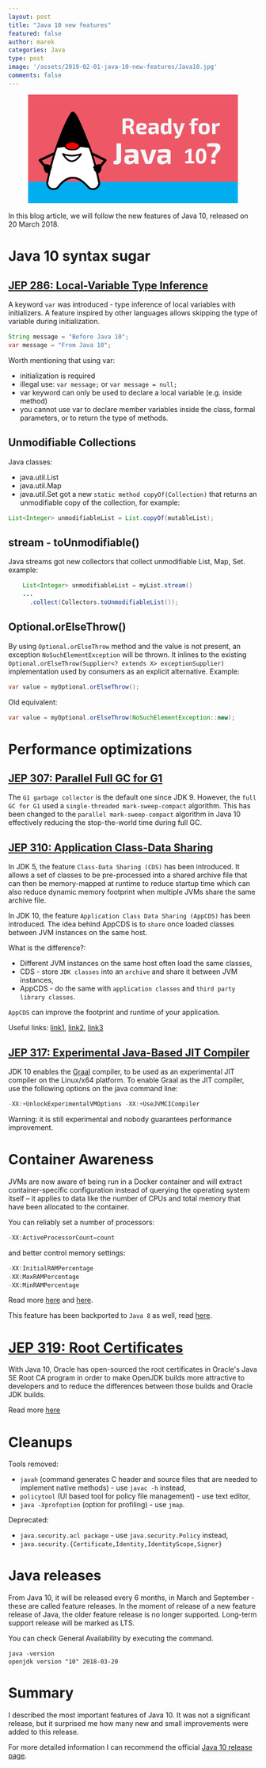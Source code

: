 ```yaml
---
layout: post
title: "Java 10 new features"
featured: false
author: marek
categories: Java
type: post
image: '/assets/2019-02-01-java-10-new-features/Java10.jpg'
comments: false
---
```



<figure>
  <img src="/assets/2019-02-01-java-10-new-features/java10ready.png" alt="Java 10 ready">
</figure>
In this blog article, we will follow the new features of Java 10, released on 20 March 2018.

# Java 10 syntax sugar

## [JEP 286: Local-Variable Type Inference](http://openjdk.java.net/jeps/286)

A keyword `var` was introduced - type inference of local variables with initializers. A feature inspired by other languages allows skipping the type of variable during initialization.
```java
String message = "Before Java 10";
var message = "From Java 10";
```

Worth mentioning that using var:
* initialization is required
* illegal use: `var message;` or `var message = null;`
* var keyword can only be used to declare a local variable (e.g. inside method)
* you cannot use var to declare member variables inside the class, formal parameters, or to return the type of methods.

## Unmodifiable Collections

Java classes:
* java.util.List
* java.util.Map
* java.util.Set
got a new `static method copyOf(Collection)` that returns an unmodifiable copy of the collection, for example:

```java
List<Integer> unmodifiableList = List.copyOf(mutableList);
```

## stream - toUnmodifiable()

Java streams got new collectors that collect unmodifiable List, Map, Set.
example:
```java
    List<Integer> unmodifiableList = myList.stream()
    ...
      .collect(Collectors.toUnmodifiableList());
```

## Optional.orElseThrow()
By using `Optional.orElseThrow` method and the value is not present, an exception `NoSuchElementException` will be thrown. 
It inlines to the existing `Optional.orElseThrow(Supplier<? extends X> exceptionSupplier)` implementation used by consumers as an explicit alternative.
Example: 
```java
var value = myOptional.orElseThrow();
```

Old equivalent:
```java
var value = myOptional.orElseThrow(NoSuchElementException::new);
```

# Performance optimizations

## [JEP 307: Parallel Full GC for G1](http://openjdk.java.net/jeps/307)

The `G1 garbage collector` is the default one since JDK 9. However, the `full GC for G1` used a `single-threaded mark-sweep-compact` algorithm.
This has been changed to the `parallel mark-sweep-compact` algorithm in Java 10 effectively reducing the stop-the-world time during full GC.

## [JEP 310: Application Class-Data Sharing](https://openjdk.java.net/jeps/310)

In JDK 5, the feature `Class-Data Sharing (CDS)` has been introduced. It allows a set of classes to be pre-processed into a shared archive file that can then be memory-mapped at runtime to reduce startup time which can also reduce dynamic memory footprint when multiple JVMs share the same archive file.

In JDK 10, the feature `Application Class Data Sharing (AppCDS)` has been introduced.  The idea behind AppCDS is to `share` once loaded classes between JVM instances on the same host.

What is the difference?:
* Different JVM instances on the same host often load the same classes,
* CDS - store `JDK classes` into an `archive` and share it between JVM instances,
* AppCDS - do the same with `application classes` and `third party library classes`.

`AppCDS` can improve the footprint and runtime of your application.

Useful links: [link1](https://www.linkedin.com/pulse/java-10-application-class-data-sharing-abhi-kerni/), [link2](https://www.baeldung.com/java-10-performance-improvements#application-class-data-sharing), [link3](https://medium.com/@toparvion/appcds-for-spring-boot-applications-first-contact-6216db6a4194)


## [JEP 317: Experimental Java-Based JIT Compiler](http://openjdk.java.net/jeps/317)

JDK 10 enables the [Graal](https://github.com/oracle/graal/blob/master/compiler/README.md) compiler, to be used as an experimental JIT compiler on the Linux/x64 platform.
To enable Graal as the JIT compiler, use the following options on the java command line:
```java
-XX:+UnlockExperimentalVMOptions -XX:+UseJVMCICompiler
```
Warning: it is still experimental and nobody guarantees performance improvement.

# Container Awareness
JVMs are now aware of being run in a Docker container and will extract container-specific configuration instead of querying the operating system itself – it applies to data like the number of CPUs and total memory that have been allocated to the container.

You can reliably set a number of processors:
```java
-XX:ActiveProcessorCount=count
```
and better control memory settings:
```java
-XX:InitialRAMPercentage
-XX:MaxRAMPercentage
-XX:MinRAMPercentage
```

Read more [here](https://www.docker.com/blog/improved-docker-container-integration-with-java-10/) and [here](https://medium.com/@jnsrikanth/docker-support-in-java-10-fbff28a31827).

This feature has been backported to `Java 8` as well, read [here](https://merikan.com/2019/04/jvm-in-a-container/).

# [JEP 319: Root Certificates](http://openjdk.java.net/jeps/319)

With Java 10, Oracle has open-sourced the root certificates in Oracle's Java SE Root CA program in order to make OpenJDK builds more attractive to developers and to reduce the differences between those builds and Oracle JDK builds.

Read more [here](https://dzone.com/articles/openjdk-10-now-includes-root-ca-certificates)

# Cleanups
Tools removed:
* `javah` (command generates C header and source files that are needed to implement native methods) - use `javac -h` instead,
* `policytool` (UI based tool for policy file management) - use text editor,
* `java -Xprofoption` (option for profiling) - use `jmap`.

Deprecated:
* `java.security.acl package` - use `java.security.Policy` instead,
* `java.security.{Certificate,Identity,IdentityScope,Signer}`

# Java releases

From Java 10, it will be released every 6 months, in March and September - these are called feature releases.
In the moment of release of a new feature release of Java, the older feature release is no longer supported.
Long-term support release will be marked as LTS.

You can check General Availability by executing the command.
```
java -version
openjdk version "10" 2018-03-20
```

# Summary

I described the most important features of Java 10. It was not a significant release, but it surprised me how many new and small improvements were added to this release.

For more detailed information I can recommend the official [Java 10 release page](http://openjdk.java.net/projects/jdk/10/).